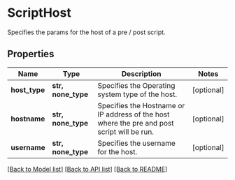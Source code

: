 # ScriptHost

Specifies the params for the host of a pre / post script.

## Properties
Name | Type | Description | Notes
------------ | ------------- | ------------- | -------------
**host_type** | **str, none_type** | Specifies the Operating system type of the host. | [optional] 
**hostname** | **str, none_type** | Specifies the Hostname or IP address of the host where the pre and post script will be run. | [optional] 
**username** | **str, none_type** | Specifies the username for the host. | [optional] 

[[Back to Model list]](../README.md#documentation-for-models) [[Back to API list]](../README.md#documentation-for-api-endpoints) [[Back to README]](../README.md)


